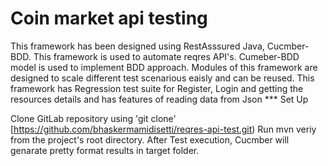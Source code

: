 # Coin market api testing

This framework has been designed using RestAsssured Java, Cucmber-BDD. This framework is used to automate reqres API's. Cumeber-BDD model is used to implement BDD approach. Modules of this framework are designed to scale different test scenarious eaisly and can be reused. This framework has Regression test suite for Register, Login and getting the resources details and has features of reading data from Json *** Set Up

Clone GitLab repository using 'git clone' [https://github.com/bhaskermamidisetti/reqres-api-test.git) 
Run mvn veriy from the project's root directory. After Test execution, Cucmber will genarate pretty format results in target folder.

